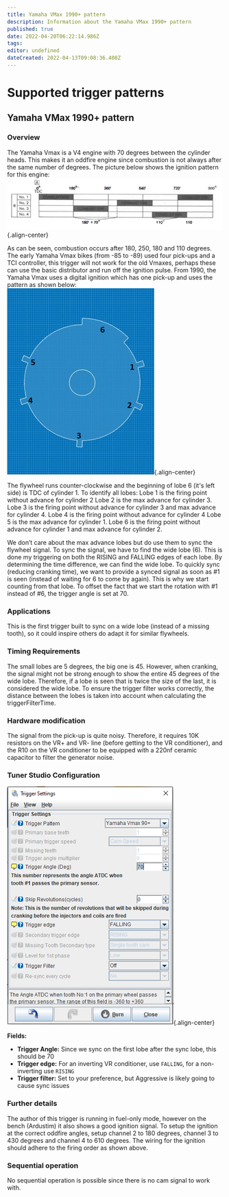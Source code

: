 ```yaml
---
title: Yamaha VMax 1990+ pattern
description: Information about the Yamaha VMax 1990+ pattern
published: true
date: 2022-04-20T06:22:14.986Z
tags: 
editor: undefined
dateCreated: 2022-04-13T09:08:36.408Z
---
```


# Supported trigger patterns
## Yamaha VMax 1990+ pattern
### Overview

The Yamaha Vmax is a V4 engine with 70 degrees between the cylinder heads. This makes it an oddfire engine since combustion is not always after the same number of degrees. The picture below shows the ignition pattern for this engine:
![vmax.png](/img/decoders/vmax.png){.align-center}

As can be seen, combustion occurs after 180, 250, 180 and 110 degrees.
The early Yamaha Vmax bikes (from -85 to -89) used four pick-ups and a TCI controller, this trigger will not work for the old Vmaxes, perhaps these can use the basic distributor and run off the ignition pulse. From 1990, the Yamaha Vmax uses a digital ignition which has one pick-up and uses the pattern as shown below:
![vmax2.png](/img/decoders/vmax2.png){.align-center}

The flywheel runs counter-clockwise and the beginning of lobe 6 (it's left side) is TDC of cylinder 1. To identify all lobes:
Lobe 1 is the firing point without advance for cylinder 2
Lobe 2 is the max advance for cylinder 3.
Lobe 3 is the firing point without advance for cylinder 3 and max advance for cylinder 4.
Lobe 4 is the firing point without advance for cylinder 4
Lobe 5 is the max advance for cylinder 1.
Lobe 6 is the firing point without advance for cylinder 1 and max advance for cylinder 2.

We don’t care about the max advance lobes but do use them to sync the flywheel signal.
To sync the signal, we have to find the wide lobe (6). This is done my triggering on both the RISING and FALLING edges of each lobe. By determining the time difference, we can find the wide lobe. To quickly sync (reducing cranking time), we want to provide a synced signal as soon as #1 is seen (instead of waiting for 6 to come by again). This is why we start counting from that lobe. To offset the fact that we start the rotation with #1 instead of #6, the trigger angle is set at 70.


### Applications

This is the first trigger built to sync on a wide lobe (instead of a missing tooth), so it could inspire others do adapt it for similar flywheels.

### Timing Requirements

The small lobes are 5 degrees, the big one is 45. However, when cranking, the signal might not be strong enough to show the entire 45 degrees of the wide lobe. Therefore, if a lobe is seen that is twice the size of the last, it is considered the wide lobe.
To ensure the trigger filter works correctly, the distance between the lobes is taken into account when calculating the triggerFilterTime.

### Hardware modification

The signal from the pick-up is quite noisy. Therefore, it requires 10K resistors on the VR+ and VR- line (before getting to the VR conditioner), and the R10 on the VR conditioner to be equipped with a 220nf ceramic capacitor to filter the generator noise.

### Tuner Studio Configuration
![vmax3.png](/img/decoders/vmax3.png){.align-center}

**Fields:**

  - **Trigger Angle:** Since we sync on the first lobe after the sync lobe, this should be 70
  - **Trigger edge:** For an inverting VR conditioner, use `FALLING`, for a non-inverting use `RISING`
  - **Trigger filter:** Set to your preference, but Aggressive is likely going to cause sync issues

### Further details

The author of this trigger is running in fuel-only mode, however on the bench (Ardustim) it also shows a good ignition signal. To setup the ignition at the correct oddfire angles, setup channel 2 to 180 degrees, channel 3 to 430 degrees and channel 4 to 610 degrees. The wiring for the ignition should adhere to the firing order as shown above.

### Sequential operation

No sequential operation is possible since there is no cam signal to work with.

